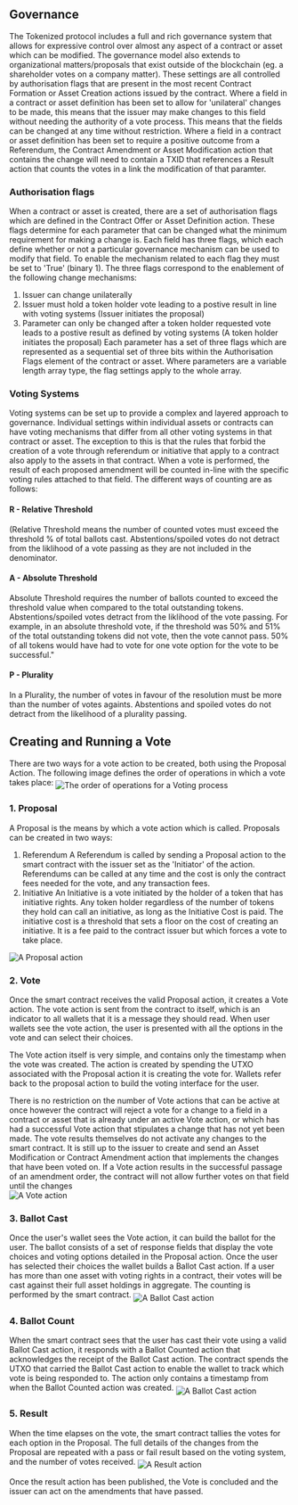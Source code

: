 ## Governance
The Tokenized protocol includes a full and rich governance system that allows for expressive control over almost any aspect of a contract or asset which can be modified. The governance model also extends to organizational matters/proposals that exist outside of the blockchain (eg. a shareholder votes on a company matter).  These settings are all controlled by authorisation flags that are present in the most recent Contract Formation or Asset Creation actions issued by the contract.
Where a field in a contract or asset definition has been set to allow for 'unilateral' changes to be made, this means that the issuer may make changes to this field without needing the authority of a vote process. This means that the fields can be changed at any time without restriction.
Where a field in a contract or asset definition has been set to require a positive outcome from a Referendum, the Contract Amendment or Asset Modification action that contains the change will need to contain a TXID that references a Result action that counts the votes in a link the modification of that paramter. 

### Authorisation flags
When a contract or asset is created, there are a set of authorisation flags which are defined in the Contract Offer or Asset Definition action. These flags determine for each parameter that can be changed what the minimum requirement for making a change is. Each field has three flags, which each define whether or not a particular governance mechanism can be used to modify that field. To enable the mechanism related to each flag they must be set to 'True' (binary 1). The three flags correspond to the enablement of the following change mechanisms:
1. Issuer can change unilaterally
2. Issuer must hold a token holder vote leading to a postive result in line with voting systems (Issuer initiates the proposal)
3. Parameter can only be changed after a token holder requested vote leads to a postive result as defined by voting systems (A token holder initiates the proposal)
Each parameter has a set of three flags which are represented as a sequential set of three bits within the Authorisation Flags element of the contract or asset. Where parameters are a variable length array type, the flag settings apply to the whole array.

### Voting Systems
Voting systems can be set up to provide a complex and layered approach to governance. Individual settings within individual assets or contracts can have voting mechanisms that differ from all other voting systems in that contract or asset. The exception to this is that the rules that forbid the creation of a vote through referendum or initiative that apply to a contract also apply to the assets in that contract.
When a vote is performed, the result of each proposed amendment will be counted in-line with the specific voting rules attached to that field. The different ways of counting are as follows:
#### R - Relative Threshold
(Relative Threshold means the number of counted votes must exceed the threshold % of total ballots cast. Abstentions/spoiled votes do not detract from the liklihood of a vote passing as they are not included in the denominator.  
#### A - Absolute Threshold
Absolute Threshold requires the number of ballots counted to exceed the threshold value when compared to the total outstanding tokens. Abstentions/spoiled votes detract from the liklihood of the vote passing.  For example, in an absolute threshold vote, if the threshold was 50% and 51% of the total outstanding tokens did not vote, then the vote cannot pass.  50% of all tokens would have had to vote for one vote option for the vote to be successful."
#### P - Plurality
In a Plurality, the number of votes in favour of the resolution must be more than the number of votes againts. Abstentions and spoiled votes do not detract from the likelihood of a plurality passing.

## Creating and Running a Vote
There are two ways for a vote action to be created, both using the Proposal Action. 
The following image defines the order of operations in which a vote takes place:
<img src="https://raw.githubusercontent.com/tokenized/docs/master/images/vote-order-of-operations.svg?sanitize=true" alt="The order of operations for a Voting process" align="middle">
### 1. Proposal
A Proposal is the means by which a vote action which is called. Proposals can be created in two ways: 

1. Referendum
A Referendum is called by sending a Proposal action to the smart contract with the issuer set as the 'Initiator' of the action. Referendums can be called at any time and the cost is only the contract fees needed for the vote, and any transaction fees.
2. Initiative
An Initiative is a vote initiated by the holder of a token that has initiative rights. Any token holder regardless of the number of tokens they hold can call an initiative, as long as the Initiative Cost is paid. The initiative cost is a threshold that sets a floor on the cost of creating an initiative. It is a fee paid to the contract issuer but which forces a vote to take place.
<img src="https://raw.githubusercontent.com/tokenized/docs/master/images/proposal-action.svg?sanitize=true" alt="A Proposal action" align="middle">

### 2. Vote
Once the smart contract receives the valid Proposal action, it creates a Vote action. The vote action is sent from the contract to itself, which is an indicator to all wallets that it is a message they should read. When user wallets see the vote action, the user is presented with all the options in the vote and can select their choices.

The Vote action itself is very simple, and contains only the timestamp when the vote was created. The action is created by spending the UTXO associated with the Proposal action it is creating the vote for. Wallets refer back to the proposal action to build the voting interface for the user.

There is no restriction on the number of Vote actions that can be active at once however the contract will reject a vote for a change to a field in a contract or asset that is already under an active Vote action, or which has had a successful Vote action that stipulates a change that has not yet been made. The vote results themselves do not activate any changes to the smart contract. It is still up to the issuer to create and send an Asset Modification or Contract Amendment action that implements the changes that have been voted on. If a Vote action results in the successful passage of an amendment order, the contract will not allow further votes on that field until the changes  
<img src="https://raw.githubusercontent.com/tokenized/docs/master/images/vote-action.svg?sanitize=true" alt="A Vote action" align="middle">

### 3. Ballot Cast
Once the user's wallet sees the Vote action, it can build the ballot for the user. The ballot consists of a set of response fields that display the vote choices and voting options detailed in the Proposal action. Once the user has selected their choices the wallet builds a Ballot Cast action. If a user has more than one asset with voting rights in a contract, their votes will be cast against their full asset holdings in aggregate. The counting is performed by the smart contract. 
<img src="https://raw.githubusercontent.com/tokenized/docs/master/images/ballot-cast-action.svg?sanitize=true" alt="A Ballot Cast action" align="middle">

### 4. Ballot Count
When the smart contract sees that the user has cast their vote using a valid Ballot Cast action, it responds with a Ballot Counted action that acknowledges the receipt of the Ballot Cast action. The contract spends the UTXO that carried the Ballot Cast action to enable the wallet to track which vote is being responded to. The action only contains a timestamp from when the Ballot Counted action was created.
<img src="https://raw.githubusercontent.com/tokenized/docs/master/images/ballot-cast-action.svg?sanitize=true" alt="A Ballot Cast action" align="middle">

### 5. Result
When the time elapses on the vote, the smart contract tallies the votes for each option in the Proposal. The full details of the changes from the Proposal are repeated with a pass or fail result based on the voting system, and the number of votes received.
<img src="https://raw.githubusercontent.com/tokenized/docs/master/images/result-action.svg?sanitize=true" alt="A Result action" align="middle">

Once the result action has been published, the Vote is concluded and the issuer can act on the amendments that have passed.
